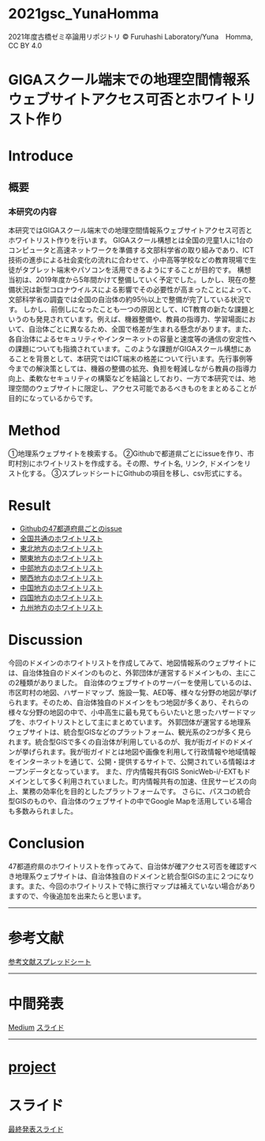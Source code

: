 # 2021gsc_YunaHomma
2021年度古橋ゼミ卒論用リポジトリ
© Furuhashi Laboratory/Yuna　Homma, CC BY 4.0
# GIGAスクール端末での地理空間情報系ウェブサイトアクセス可否とホワイトリスト作り

# Introduce
## 概要
### 本研究の内容
本研究ではGIGAスクール端末での地理空間情報系ウェブサイトアクセス可否とホワイトリスト作りを行います。
GIGAスクール構想とは全国の児童1人に1台のコンピュータと高速ネットワークを準備する文部科学省の取り組みであり、ICT技術の進歩による社会変化の流れに合わせて、小中高等学校などの教育現場で生徒がタブレット端末やパソコンを活用できるようにすることが目的です。
構想当初は、2019年度から5年間かけて整備していく予定でした。しかし、現在の整備状況は新型コロナウイルスによる影響でその必要性が高まったことによって、文部科学省の調査では全国の自治体の約95％以上で整備が完了している状況です。
しかし、前倒しになったことも一つの原因として、ICT教育の新たな課題というのも発見されています。例えば、機器整備や、教員の指導力、学習場面において、自治体ごとに異なるため、全国で格差が生まれる懸念があります。また、各自治体によるセキュリティやインターネットの容量と速度等の通信の安定性への課題についても指摘されています。このような課題がGIGAスクール構想にあることを背景として、本研究ではICT端末の格差について行います。先行事例等今までの解決策としては、機器の整備の拡充、負担を軽減しながら教員の指導力向上、柔軟なセキュリティの構築などを結論としており、一方で本研究では、地理空間のウェブサイトに限定し、アクセス可能であるべきものをまとめることが目的になっているからです。


# Method 
①地理系ウェブサイトを検索する。
②Githubで都道県ごとにissueを作り、市町村別にホワイトリストを作成する。その際、サイト名, リンク, ドメインをリスト化する。
③スプレッドシートにGithubの項目を移し、csv形式にする。

# Result
* [Githubの47都道府県ごとのissue](https://github.com/furuhashilab/2021gsc_YunaHomma/issues)
* [全国共通のホワイトリスト](https://docs.google.com/spreadsheets/d/1tPKtBxXqiHYD1FEQbFhxBzPGzsmQOLBUE_s7ujy0gBI/edit?usp=sharing)
* [東北地方のホワイトリスト](https://docs.google.com/spreadsheets/d/1YPIrOgq48yOxapQbGBysyn8jrRr4Pb3vHvyUTb5SNrY/edit?usp=sharing)
* [関東地方のホワイトリスト](https://docs.google.com/spreadsheets/d/1zd6fYG4H_mtJaJIlpgnsrxzaJfIMTlbl10hJ6vHImWI/edit?usp=sharing)
* [中部地方のホワイトリスト](https://docs.google.com/spreadsheets/d/1nxfYpK2U7ehzR2eqKGmK1S9PT-JF1fwPGSpZEX6zbB4/edit?usp=sharing)
* [関西地方のホワイトリスト](https://docs.google.com/spreadsheets/d/1xkz8ThZncPsf8nfqdsKyf567ORbZLSWUX7BmJChrRWo/edit?usp=sharing)
* [中国地方のホワイトリスト](https://docs.google.com/spreadsheets/d/1YiR_smOQS3qCc95tFbS6g2L79wGBe1Jt-6VsPP4ZkoM/edit?usp=sharing)
* [四国地方のホワイトリスト](https://docs.google.com/spreadsheets/d/1YiR_smOQS3qCc95tFbS6g2L79wGBe1Jt-6VsPP4ZkoM/edit?usp=sharing)
* [九州地方のホワイトリスト](https://docs.google.com/spreadsheets/d/1YNUwRX9Xkz1n_tO-sz84LQBmuJpqb1qsAmLZQhdwzNk/edit?usp=sharing)



# Discussion

今回のドメインのホワイトリストを作成してみて、地図情報系のウェブサイトには、自治体独自のドメインのものと、外郭団体が運営するドメインもの、主にこの2種類がありました。
自治体のウェブサイトのサーバーを使用しているのは、市区町村の地図、ハザードマップ、施設一覧、AED等、様々な分野の地図が挙げられます。そのため、自治体独自のドメインをもつ地図が多くあり、それらの様々な分野の地図の中で、小中高生に最も見てもらいたいと思ったハザードマップを、ホワイトリストとして主にまとめています。
外郭団体が運営する地理系ウェブサイトは、統合型GISなどのプラットフォーム、観光系の2つが多く見られます。統合型GISで多くの自治体が利用しているのが、我が街ガイドのドメインが挙げられます。我が街ガイドとは地図や画像を利用して行政情報や地域情報をインターネットを通じて、公開・提供するサイトで、公開されている情報はオープンデータとなっています。
また、庁内情報共有GIS SonicWeb-i/-EXTもドメインとして多く利用されていました。町内情報共有の加速、住民サービスの向上、業務の効率化を目的としたプラットフォームです。
さらに、パスコの統合型GISのものや、自治体のウェブサイトの中でGoogle Mapを活用している場合も多数みられました。

# Conclusion
47都道府県のホワイトリストを作ってみて、自治体が確アクセス可否を確認すべき地理系ウェブサイトは、自治体独自のドメインと統合型GISの主に２つになります。また、今回のホワイトリストで特に旅行マップは補えていない場合がありますので、今後追加を出来たらと思います。


***
# 参考文献
[参考文献スプレッドシート](https://docs.google.com/spreadsheets/d/1uFUYa_TRjZiMx_JMXzDjasGcj1lEG0bK2O0YUADCxdg/edit#gid=0)


***
# 中間発表
[Medium]()
[スライド](https://docs.google.com/presentation/d/1ad8BFHgjr9OBvdUSHbB6M1GC7PNL7rRG1BY1l6NUzFU/edit?usp=sharing)

*****
# [project](https://github.com/furuhashilab/sotsuron2021/projects/6)

# スライド
[最終発表スライド](https://docs.google.com/presentation/d/1_zX3IrawRgveUjh0JJ0ji9Vl1uYvkge5aXa_yM19rqM/edit?usp=sharing)
